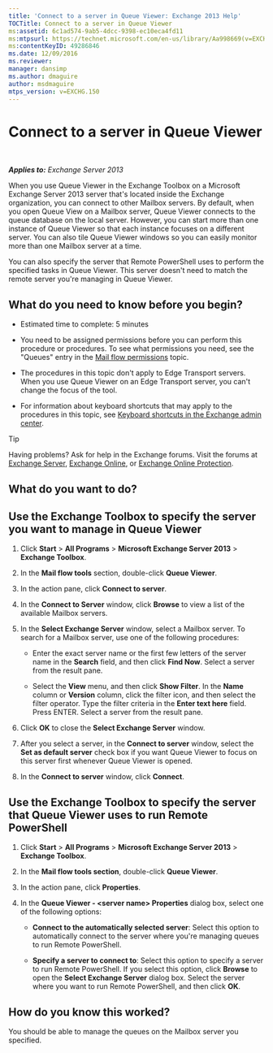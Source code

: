 ```yaml
---
title: 'Connect to a server in Queue Viewer: Exchange 2013 Help'
TOCTitle: Connect to a server in Queue Viewer
ms:assetid: 6c1ad574-9ab5-4dcc-9398-ec10eca4fd11
ms:mtpsurl: https://technet.microsoft.com/en-us/library/Aa998669(v=EXCHG.150)
ms:contentKeyID: 49286846
ms.date: 12/09/2016
ms.reviewer: 
manager: dansimp
ms.author: dmaguire
author: msdmaguire
mtps_version: v=EXCHG.150
---
```


# Connect to a server in Queue Viewer

 

_**Applies to:** Exchange Server 2013_

When you use Queue Viewer in the Exchange Toolbox on a Microsoft Exchange Server 2013 server that's located inside the Exchange organization, you can connect to other Mailbox servers. By default, when you open Queue View on a Mailbox server, Queue Viewer connects to the queue database on the local server. However, you can start more than one instance of Queue Viewer so that each instance focuses on a different server. You can also tile Queue Viewer windows so you can easily monitor more than one Mailbox server at a time.

You can also specify the server that Remote PowerShell uses to perform the specified tasks in Queue Viewer. This server doesn't need to match the remote server you're managing in Queue Viewer.

## What do you need to know before you begin?

  - Estimated time to complete: 5 minutes

  - You need to be assigned permissions before you can perform this procedure or procedures. To see what permissions you need, see the "Queues" entry in the [Mail flow permissions](mail-flow-permissions-exchange-2013-help.md) topic.

  - The procedures in this topic don't apply to Edge Transport servers. When you use Queue Viewer on an Edge Transport server, you can't change the focus of the tool.

  - For information about keyboard shortcuts that may apply to the procedures in this topic, see [Keyboard shortcuts in the Exchange admin center](keyboard-shortcuts-in-the-exchange-admin-center-2013-help.md).

> [!TIP]
> Having problems? Ask for help in the Exchange forums. Visit the forums at <A href="https://go.microsoft.com/fwlink/p/?linkid=60612">Exchange Server</A>, <A href="https://go.microsoft.com/fwlink/p/?linkid=267542">Exchange Online</A>, or <A href="https://go.microsoft.com/fwlink/p/?linkid=285351">Exchange Online Protection</A>.

## What do you want to do?

## Use the Exchange Toolbox to specify the server you want to manage in Queue Viewer

1. Click **Start** \> **All Programs** \> **Microsoft Exchange Server 2013** \> **Exchange Toolbox**.

2. In the **Mail flow tools** section, double-click **Queue Viewer**.

3. In the action pane, click **Connect to server**.

4. In the **Connect to Server** window, click **Browse** to view a list of the available Mailbox servers.

5. In the **Select Exchange Server** window, select a Mailbox server. To search for a Mailbox server, use one of the following procedures:

      - Enter the exact server name or the first few letters of the server name in the **Search** field, and then click **Find Now**. Select a server from the result pane.

      - Select the **View** menu, and then click **Show Filter**. In the **Name** column or **Version** column, click the filter icon, and then select the filter operator. Type the filter criteria in the **Enter text here** field. Press ENTER. Select a server from the result pane.

6. Click **OK** to close the **Select Exchange Server** window.

7. After you select a server, in the **Connect to server** window, select the **Set as default server** check box if you want Queue Viewer to focus on this server first whenever Queue Viewer is opened.

8. In the **Connect to server** window, click **Connect**.

## Use the Exchange Toolbox to specify the server that Queue Viewer uses to run Remote PowerShell

1. Click **Start** \> **All Programs** \> **Microsoft Exchange Server 2013** \> **Exchange Toolbox**.

2. In the **Mail flow tools section**, double-click **Queue Viewer**.

3. In the action pane, click **Properties**.

4. In the **Queue Viewer - \<server name\> Properties** dialog box, select one of the following options:

      - **Connect to the automatically selected server**: Select this option to automatically connect to the server where you're managing queues to run Remote PowerShell.

      - **Specify a server to connect to**: Select this option to specify a server to run Remote PowerShell. If you select this option, click **Browse** to open the **Select Exchange Server** dialog box. Select the server where you want to run Remote PowerShell, and then click **OK**.

## How do you know this worked?

You should be able to manage the queues on the Mailbox server you specified.
